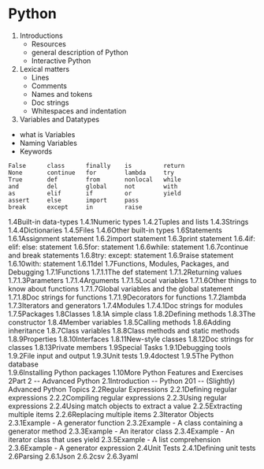  # Python
1. Introductions
   * Resources 
   * general description of Python 
   * Interactive Python 
2. Lexical matters
   * Lines 
   * Comments 
   * Names and tokens 
   * Doc strings 
   * Whitespaces and indentation
3. Variables and Datatypes
  * what is Variables 
  * Naming Variables
  * Keywords
  

```
False      class      finally    is         return
None       continue   for        lambda     try
True       def        from       nonlocal   while
and        del        global     not        with
as         elif       if         or         yield
assert     else       import     pass
break      except     in         raise

```

1.4Built-in data-types
1.4.1Numeric types 
1.4.2Tuples and lists 
1.4.3Strings
1.4.4Dictionaries 
1.4.5Files 
1.4.6Other built-in types
1.6Statements
1.6.1Assignment statement 
1.6.2import statement 
1.6.3print statement 
1.6.4if: elif: else: statement 
1.6.5for: statement 
1.6.6while: statement 
1.6.7continue and break statements 
1.6.8try: except: statement 
1.6.9raise statement 
1.6.10with: statement
1.6.11del 
1.7Functions, Modules, Packages, and Debugging
1.7.1Functions
1.7.1.1The def statement 
1.7.1.2Returning values 
1.7.1.3Parameters 
1.7.1.4Arguments 
1.7.1.5Local variables 
1.7.1.6Other things to know about functions 
1.7.1.7Global variables and the global statement 
1.7.1.8Doc strings for functions 
1.7.1.9Decorators for functions 
1.7.2lambda 
1.7.3Iterators and generators 
1.7.4Modules
1.7.4.1Doc strings for modules 
1.7.5Packages 
1.8Classes
1.8.1A simple class 
1.8.2Defining methods 
1.8.3The constructor 
1.8.4Member variables 
1.8.5Calling methods 
1.8.6Adding inheritance 
1.8.7Class variables 
1.8.8Class methods and static methods 
1.8.9Properties 
1.8.10Interfaces 
1.8.11New-style classes 
1.8.12Doc strings for classes 
1.8.13Private members 
1.9Special Tasks
1.9.1Debugging tools 
1.9.2File input and output 
1.9.3Unit tests
1.9.4doctest 
1.9.5The Python database  
1.9.6Installing Python packages 
1.10More Python Features and Exercises 
2Part 2 -- Advanced Python
2.1Introduction -- Python 201 -- (Slightly) Advanced Python Topics 
2.2Regular Expressions
2.2.1Defining regular expressions 
2.2.2Compiling regular expressions 
2.2.3Using regular expressions 
2.2.4Using match objects to extract a value 
2.2.5Extracting multiple items 
2.2.6Replacing multiple items 
2.3Iterator Objects
2.3.1Example - A generator function 
2.3.2Example - A class containing a generator method 
2.3.3Example - An iterator class 
2.3.4Example - An iterator class that uses yield 
2.3.5Example - A list comprehension 
2.3.6Example - A generator expression 
2.4Unit Tests
2.4.1Defining unit tests  
2.6Parsing
2.6.1Json 
2.6.2csv 
2.6.3yaml 
